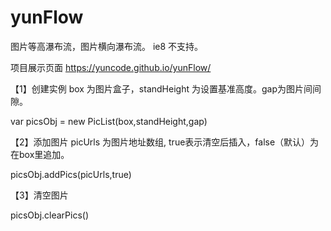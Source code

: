 # yunFlow
图片等高瀑布流，图片横向瀑布流。 ie8 不支持。

项目展示页面 https://yuncode.github.io/yunFlow/

【1】创建实例 
box 为图片盒子，standHeight 为设置基准高度。gap为图片间间隙。

  var picsObj = new PicList(box,standHeight,gap) 


【2】添加图片
picUrls 为图片地址数组,  true表示清空后插入，false（默认）为在box里追加。

  picsObj.addPics(picUrls,true)
	
【3】清空图片

  picsObj.clearPics()
